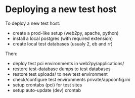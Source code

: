 Deploying a new test host
=========================

To deploy a new test host:

- create a prod-like setup (web2py, apache, python)
- install a local postgres (with required extension)
- create local test databases (usualy 2, eb and rr)

Then:

- deploy test pci environments in web2py/applications/
- restore test-database dumps to test databases
- restore test uploads/ to new test environment
- check/configure test environments private/appconfig.ini
- setup crontabs (pci) for test sites
- setup auto-update (dev) crontab

